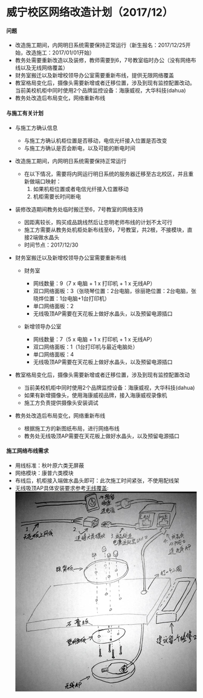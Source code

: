 # 威宁校区网络改造计划（2017/12）

#### 问题
* 改造施工期间，内网明日系统需要保持正常运行（新生报名：2017/12/25开始，改造施工：2017/01/01开始）
* 教务处需要重新改造以及装修，教师需要到6，7号教室临时办公（没有网络布线以及无线网络覆盖）
* 财务室搬迁以及新增校领导办公室需要重新布线，提供无限网络覆盖
* 教室格局变化后，摄像头需要新增或者迁移位置，涉及到现有监控配置改动。当前美校机柜中同时使用2个品牌监控设备：海康威视，大华科技(dahua)
* 教务处改造后布局变化，网络重新布线

####  与施工有关计划
* 与施工方确认信息
  * 与施工方确认机柜位置是否移动，电信光纤接入位置是否改变
  * 与施工方确认是否会断电，以及可能的断电时间

* 改造施工期间，内网明日系统需要保持正常运行
   * 在以下情况，需要将内网运行明日系统的服务器迁移至古北校区，并且重新做端口映射： 
     1. 如果机柜位置或者电信光纤接入位置移动
     2. 机柜需要长时间断电

* 装修改造期间教务处临时搬迁至6，7号教室的网络支持
  * 因距离较长，购买成品跳线然后让忠明老师布线的计划不太可行
  * 施工方需要从教务处机柜处新布线至6，7号教室，共2根，不接模块，直接2端做水晶头
  * 时间节点：2017/12/30

* 财务室搬迁以及新增校领导办公室需要重新布线
   * 财务室
      * 网线数量：9（7 x 电脑 + 1 x 打印机 + 1 x 无线AP）
      * 双口网络面板：3（张晓琴位置：2台电脑，徐丽艳位置：2台电脑，张晓烨位置：1台电脑+1台打印机）
      * 单口网络面板：2
      * 无线吸顶AP需要在天花板上做好水晶头，以及预留电源插口
      
    * 新增领导办公室
      * 网线数量：7（5 x 电脑 + 1 x 打印机 + 1 x 无线AP）
      * 双口网络面板：1（1台打印机与最近电脑处）
      * 单口网络面板：4
      * 无线吸顶AP需要在天花板上做好水晶头，以及预留电源插口

* 教室格局变化后，摄像头需要新增或者迁移位置，涉及到现有监控配置改动
  * 当前美校机柜中同时使用2个品牌监控设备：海康威视，大华科技(dahua)
  * 如果有新增摄像头，使用海康威视品牌，接入海康威视录像机
  * 施工方负责提供摄像头安装调试

* 教务处改造后布局变化，网络重新布线
  * 根据施工方的新图纸布局，进行网络布线
  * 教务处无线吸顶AP需要在天花板上做好水晶头，以及预留电源插口

#### 施工网络布线需求
* 用线标准：秋叶原六类无屏蔽
* 网络模块：康普六类模块
* 布线后，机柜接入端做水晶头即可：此次施工时间紧张，不使用配线架
* 无线吸顶AP具体安装要求参考[无线覆盖](https://github.com/shchnmz/worklog/blob/master/hardware-and-network/doc/network-plan-for-gubei-campus/network-plan-for-gubei-campus.md#%E6%97%A0%E7%BA%BF%E8%A6%86%E7%9B%96):
  ![](https://raw.githubusercontent.com/shchnmz/worklog/master/hardware-and-network/doc/network-plan-for-gubei-campus/img/01.jpg)
